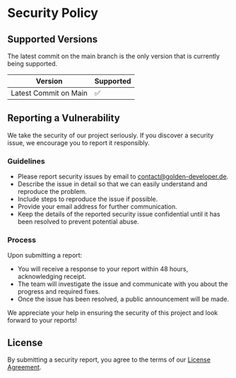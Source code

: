# Security Policy

## Supported Versions

The latest commit on the main branch is the only version that is currently being supported.

| Version | Supported          |
| ------- | ------------------ |
| Latest Commit on Main  | :white_check_mark: |

## Reporting a Vulnerability

We take the security of our project seriously. If you discover a security issue, we encourage you to report it responsibly.

### Guidelines

- Please report security issues by email to contact@golden-developer.de.
- Describe the issue in detail so that we can easily understand and reproduce the problem.
- Include steps to reproduce the issue if possible.
- Provide your email address for further communication.
- Keep the details of the reported security issue confidential until it has been resolved to prevent potential abuse.

### Process

Upon submitting a report:

- You will receive a response to your report within 48 hours, acknowledging receipt.
- The team will investigate the issue and communicate with you about the progress and required fixes.
- Once the issue has been resolved, a public announcement will be made.

We appreciate your help in ensuring the security of this project and look forward to your reports!

## License

By submitting a security report, you agree to the terms of our [License Agreement](LICENSE).